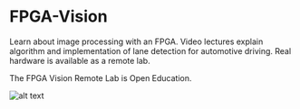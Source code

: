 # FPGA-Vision
Learn about image processing with an FPGA. Video lectures explain algorithm and implementation of lane detection for automotive driving. Real hardware is available as a remote lab. 

The FPGA Vision Remote Lab is Open Education.

![alt text](https://www.h-brs.de/files/styles/content_full/public/paragraph_single_image/fpga_remote-lab_screenshot_2019_firefox.jpg)
